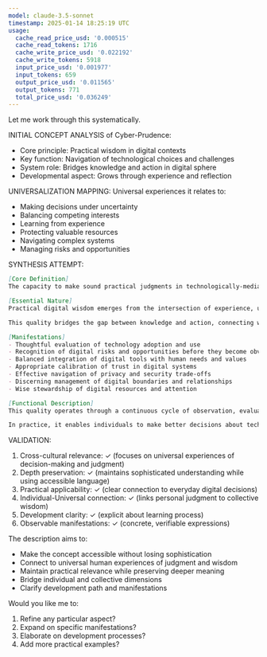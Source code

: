 ```yaml
---
model: claude-3.5-sonnet
timestamp: 2025-01-14 18:25:19 UTC
usage:
  cache_read_price_usd: '0.000515'
  cache_read_tokens: 1716
  cache_write_price_usd: '0.022192'
  cache_write_tokens: 5918
  input_price_usd: '0.001977'
  input_tokens: 659
  output_price_usd: '0.011565'
  output_tokens: 771
  total_price_usd: '0.036249'
---
```


Let me work through this systematically.

INITIAL CONCEPT ANALYSIS of Cyber-Prudence:
- Core principle: Practical wisdom in digital contexts
- Key function: Navigation of technological choices and challenges
- System role: Bridges knowledge and action in digital sphere
- Developmental aspect: Grows through experience and reflection

UNIVERSALIZATION MAPPING:
Universal experiences it relates to:
- Making decisions under uncertainty
- Balancing competing interests
- Learning from experience
- Protecting valuable resources
- Navigating complex systems
- Managing risks and opportunities

SYNTHESIS ATTEMPT:

```markdown
[Core Definition]
The capacity to make sound practical judgments in technologically-mediated environments, combining experiential wisdom with thoughtful evaluation of consequences. It enables discerning navigation of digital challenges while maintaining alignment with human values and wellbeing.

[Essential Nature]
Practical digital wisdom emerges from the intersection of experience, understanding, and intentional action. It manifests as the ability to recognize patterns, anticipate consequences, and make balanced decisions in increasingly complex technological environments. Unlike theoretical knowledge or technical skill alone, it represents an integrated capacity to perceive, evaluate, and respond appropriately to digital situations while maintaining human agency and purpose.

This quality bridges the gap between knowledge and action, connecting what we know about technology with how we should act in specific situations. It develops through mindful engagement with digital challenges, reflection on outcomes, and progressive refinement of judgment.

[Manifestations]
- Thoughtful evaluation of technology adoption and use
- Recognition of digital risks and opportunities before they become obvious
- Balanced integration of digital tools with human needs and values
- Appropriate calibration of trust in digital systems
- Effective navigation of privacy and security trade-offs
- Discerning management of digital boundaries and relationships
- Wise stewardship of digital resources and attention

[Functional Description]
This quality operates through a continuous cycle of observation, evaluation, decision, and reflection. It draws on accumulated experience while remaining responsive to novel situations, combining pattern recognition with creative adaptation. The development process involves both learning from direct experience and absorbing wisdom from collective knowledge, gradually building a refined capacity for digital judgment.

In practice, it enables individuals to make better decisions about technology use, maintain healthy digital boundaries, and navigate online challenges effectively. It supports both personal wellbeing and collective flourishing by promoting thoughtful engagement with technology rather than either fearful avoidance or uncritical acceptance. This quality becomes increasingly crucial as technology becomes more deeply integrated into human experience.
```

VALIDATION:
1. Cross-cultural relevance: ✓ (focuses on universal experiences of decision-making and judgment)
2. Depth preservation: ✓ (maintains sophisticated understanding while using accessible language)
3. Practical applicability: ✓ (clear connection to everyday digital decisions)
4. Individual-Universal connection: ✓ (links personal judgment to collective wisdom)
5. Development clarity: ✓ (explicit about learning process)
6. Observable manifestations: ✓ (concrete, verifiable expressions)

The description aims to:
- Make the concept accessible without losing sophistication
- Connect to universal human experiences of judgment and wisdom
- Maintain practical relevance while preserving deeper meaning
- Bridge individual and collective dimensions
- Clarify development path and manifestations

Would you like me to:
1. Refine any particular aspect?
2. Expand on specific manifestations?
3. Elaborate on development processes?
4. Add more practical examples?